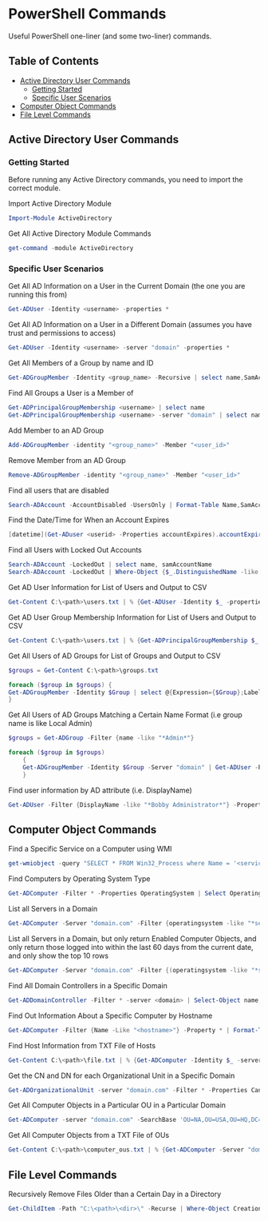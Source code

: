 # PowerShell Commands

Useful PowerShell one-liner (and some two-liner) commands.

## Table of Contents

* [Active Directory User Commands](#active-directory-user-commands)
  * [Getting Started](#getting-started)
  * [Specific User Scenarios](#specific-user-scenarios)
* [Computer Object Commands](#computer-object-commands)
* [File Level Commands](#file-level-commands)

## Active Directory User Commands

### Getting Started

Before running any Active Directory commands, you need to import the correct module.

Import Active Directory Module

``` powershell
Import-Module ActiveDirectory
```

Get All Active Directory Module Commands

``` powershell
get-command -module ActiveDirectory
```

### Specific User Scenarios

Get All AD Information on a User in the Current Domain (the one you are running this from)

``` powershell
Get-ADUser -Identity <username> -properties *
```

Get All AD Information on a User in a Different Domain (assumes you have trust and permissions to access)

``` powershell
Get-ADUser -Identity <username> -server "domain" -properties *
```

Get All Members of a Group by name and ID

``` powershell
Get-ADGroupMember -Identity <group_name> -Recursive | select name,SamAccountName
```

Find All Groups a User is a Member of

``` powershell
Get-ADPrincipalGroupMembership <username> | select name
Get-ADPrincipalGroupMembership <username> -server "domain" | select name | Sort-Object -Property name
```

Add Member to an AD Group

``` powershell
Add-ADGroupMember -identity "<group_name>" -Member "<user_id>"
```

Remove Member from an AD Group

``` powershell
Remove-ADGroupMember -identity "<group_name>" -Member "<user_id>"
```

Find all users that are disabled

``` powershell
Search-ADAccount -AccountDisabled -UsersOnly | Format-Table Name,SamAccountName ObjectClass -A
```

Find the Date/Time for When an Account Expires

``` powershell
[datetime](Get-ADuser <userid> -Properties accountExpires).accountExpires
```

Find all Users with Locked Out Accounts

``` powershell
Search-ADAccount -LockedOut | select name, samAccountName
Search-ADAccount -LockedOut | Where-Object {$_.DistinguishedName -like "*DC=domain,DC=com"} | Select Name, LockedOut, LastLogonDate, PasswordExpired | Format-Table -AutoSize
```

Get AD User Information for List of Users and Output to CSV

``` powershell
Get-Content C:\<path>\users.txt | % {Get-ADUser -Identity $_ -properties * | select CN, samAccountName, EmployeeID, enabled, Description, Department, mlSubLobDescr, OfficePhone, Manager ,StreetAddress, LastLogonDate, LastBadPasswordAttempt, PasswordExpired} | Export-Csv C:\<path>\user_lookup.csv
```

Get AD User Group Membership Information for List of Users and Output to CSV

``` powershell
Get-Content C:\<path>\users.txt | % {Get-ADPrincipalGroupMembership $_ | select name} | Export-Csv C:\<path>\user_group_membership_lookup.csv
```

Get All Users of AD Groups for List of Groups and Output to CSV

``` powershell
$groups = Get-Content C:\<path>\groups.txt

foreach ($group in $groups) {
Get-ADGroupMember -Identity $Group | select @{Expression={$Group};Label="Group Name"},Name,SamAccountName | Export-CSV C:\<path>\user_groups.csv -NoTypeInformation -append
}
```

Get All Users of AD Groups Matching a Certain Name Format (i.e group name is like Local Admin)

``` powershell
$groups = Get-ADGroup -Filter {name -like "*Admin*"}

foreach ($group in $groups)
    {
    Get-ADGroupMember -Identity $Group -Server "domain" | Get-ADUser -Properties * | select @{Expression={$Group};Label="Common Name"},Name,enabled,LastLogonDate,GivenName,Surname,EmailAddress,title,department,mlSubLobDescr | Export-Csv C:\<path>\local_admin_group.csv -NoTypeInformation -Append
    }
```

Find user information by AD attribute (i.e. DisplayName)

``` powershell
Get-ADUser -Filter {DisplayName -like "*Bobby Administrator*"} -Properties * | Select name, DisplayName, EmailAddress, enabled, LastLogonDate, title, department, mlSubLobDescr | Format-Table -AutoSize
```

## Computer Object Commands

Find a Specific Service on a Computer using WMI

``` powershell
get-wmiobject -query "SELECT * FROM Win32_Process where Name = '<service_name.exe>'" | select-object Name,CommandLine | Sort-Object -Descending Name
```

Find Computers by Operating System Type

```powershell
Get-ADComputer -Filter * -Properties OperatingSystem | Select OperatingSystem -unique | Sort OperatingSystem
```

List all Servers in a Domain

``` powershell
Get-ADComputer -Server "domain.com" -Filter {operatingsystem -like "*server*"} -Properties * | select enabled,name,operatingsystem,canonicalname,lastlogondate | Export-Csv C:\<path>\computer_list.csv -Append -NoClobber
```

List all Servers in a Domain, but only return Enabled Computer Objects, and only return those logged into within the last 60 days from the current date, and only show the top 10 rows

``` powershell
Get-ADComputer -Server "domain.com" -Filter {(operatingsystem -like "*server*") -and (enabled -eq "TRUE")} -Properties * | where {$_.LastLogonDate -ge (Get-Date).AddDays(-60)} | select enabled,name,operatingsystem,canonicalname,lastlogondate | Format-Table -AutoSize | select -First 10
```

Find All Domain Controllers in a Specific Domain

``` powershell
Get-ADDomainController -Filter * -server <domain> | Select-Object name, domain
```

Find Out Information About a Specific Computer by Hostname

``` powershell
Get-ADComputer -Filter {Name -Like "<hostname>"} -Property * | Format-Table Name,ipv4address,OperatingSystem,OperatingSystemServicePack,LastLogonDate -Wrap -Auto
```

Find Host Information from TXT File of Hosts

``` powershell
Get-Content C:\<path>\file.txt | % {Get-ADComputer -Identity $_ -server <domain> -properties * | select name, ipv4address, operatingsystem, distinguishedname} | Export-Csv C:\<path>\output.csv -Append -NoClobber
```

Get the CN and DN for each Organizational Unit in a Specific Domain

``` powershell
Get-ADOrganizationalUnit -server "domain.com" -Filter * -Properties CanonicalName | Select-Object -Property CanonicalName, DistinguishedName | Sort-Object CanonicalName, ascending
```

Get All Computer Objects in a Particular OU in a Particular Domain

``` powershell
Get-ADComputer -server "domain.com" -SearchBase 'OU=NA,OU=USA,OU=HQ,DC=domain,DC=com' -Filter '*' -Properties * | Select name, ipv4address, operatingsystem, CanonicalName, distinguishedname | Format-Table -AutoSize
```

Get All Computer Objects from a TXT File of OUs

``` powershell
Get-Content C:\<path>\computer_ous.txt | % {Get-ADComputer -Server "domain.com" -SearchBase $_ -Filter '*' -Properties * | Select name,ipv4address,operatingsystem,CanonicalName,distinguishedname,enabled} | Export-Csv C:\<path>\computers_in_ous.csv -Append -NoClobber
```

## File Level Commands

Recursively Remove Files Older than a Certain Day in a Directory

``` powershell
Get-ChildItem -Path "C:\<path>\<dir>\" -Recurse | Where-Object CreationTime -gt (Get-Date).AddDays(-180) | Remove-Item -Recurse
```
